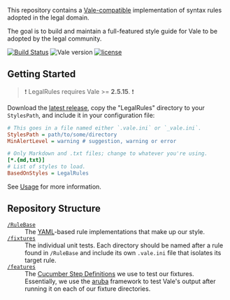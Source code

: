 This repository contains a [Vale-compatible](https://github.com/errata-ai/vale) implementation of syntax rules adopted in the legal domain.

The goal is to build and maintain a full-featured style guide for Vale to be adopted by the legal community.

[![Build Status](https://app.travis-ci.com/PureLegalTech/LegalRules.svg?branch=main)](https://app.travis-ci.com/PureLegalTech/LegalRules) ![Vale version](https://img.shields.io/badge/vale-%3E%3D%20v2.5.15-blue.svg) [![license](https://img.shields.io/badge/License-CC%20BY--SA%204.0-lightgrey.svg)](https://creativecommons.org/licenses/by-sa/4.0/)

## Getting Started

> :exclamation: LegalRules requires Vale >= **2.5.15**. :exclamation:

Download the [latest release](https://github.com/PureLegalTech/LegalRules/releases), copy the "LegalRules" directory to your `StylesPath`, and include it in your configuration file:

```ini
# This goes in a file named either `.vale.ini` or `_vale.ini`.
StylesPath = path/to/some/directory
MinAlertLevel = warning # suggestion, warning or error

# Only Markdown and .txt files; change to whatever you're using.
[*.{md,txt}]
# List of styles to load.
BasedOnStyles = LegalRules
```

See [Usage](https://github.com/errata-ai/vale/#usage) for more information.

## Repository Structure

<dl>
  <dt><a href="https://github.com/PureLegalTech/LegalRules/tree/main/RuleBase"><code>/RuleBase</code></a></dt>
  <dd>The <a href="http://yaml.org/">YAML</a>-based rule implementations that make up our style.</dd>

  <dt><a href="https://github.com/PureLegalTech/LegalRules/tree/main/fixtures"><code>/fixtures</code></a></dt>
  <dd>The individual unit tests. Each directory should be named after a rule found in <code>/RuleBase</code> and include its own <code>.vale.ini</code> file that isolates its target rule.</dd>

  <dt><a href="https://github.com/PureLegalTech/LegalRules/tree/main/features"><code>/features</code></a></dt>
  <dd>The <a href="https://docs.cucumber.io/cucumber/step-definitions/">Cucumber Step Definitions</a> we use to test our fixtures. Essentially, we use the <a href="https://github.com/cucumber/aruba">aruba</a> framework to test Vale's output after running it on each of our fixture directories.</dd>
</dl>
